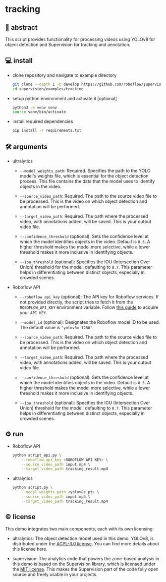 # tracking

## 👋 abstract

This script provides functionality for processing videos using YOLOv8 for object detection and Supervision for tracking and annotation.

## 💻 install

- clone repository and navigate to example directory

    ```bash
    git clone --depth 1 -b develop https://github.com/roboflow/supervision.git
    cd supervision/examples/tracking
    ```

- setup python environment and activate it \[optional\]

    ```bash
    python3 -m venv venv
    source venv/bin/activate
    ```

- install required dependencies

    ```bash
    pip install -r requirements.txt
    ```

## 🛠️ arguments

- ultralytics

    - `--model_weights_path`: Required. Specifies the path to the YOLO model's weights
        file, which is essential for the object detection process. This file contains the data
        that the model uses to identify objects in the video.

    - `--source_video_path`: Required. The path to the source video file to be processed.
        This is the video on which object detection and annotation will be performed.

    - `--target_video_path`: Required. The path where the processed video, with annotations
        added, will be saved. This is your output video file.

    - `--confidence_threshold` (optional): Sets the confidence level at which the model
        identifies objects in the video. Default is `0.3`. A higher threshold makes the model
        more selective, while a lower threshold makes it more inclusive in identifying objects.

    - `--iou_threshold` (optional): Specifies the IOU (Intersection Over Union) threshold
        for the model, defaulting to `0.7`. This parameter helps in differentiating between
        distinct objects, especially in crowded scenes.

- Roboflow API

    - `--roboflow_api_key` (optional): The API key for Roboflow services. If not provided
        directly, the script tries to fetch it from the `ROBOFLOW_API_KEY` environment
        variable. Follow [this guide](https://docs.roboflow.com/api-reference/authentication#retrieve-an-api-key)
        to acquire your `API KEY`.

    - `--model_id` (optional): Designates the Roboflow model ID to be used. The default
        value is `"yolov8x-1280"`.

    - `--source_video_path`: Required. The path to the source video file to be processed.
        This is the video on which object detection and annotation will be performed.

    - `--target_video_path`: Required. The path where the processed video, with annotations
        added, will be saved. This is your output video file.

    - `--confidence_threshold` (optional): Sets the confidence level at which the model
        identifies objects in the video. Default is `0.3`. A higher threshold makes the model
        more selective, while a lower threshold makes it more inclusive in identifying objects.

    - `--iou_threshold` (optional): Specifies the IOU (Intersection Over Union) threshold
        for the model, defaulting to `0.7`. This parameter helps in differentiating between
        distinct objects, especially in crowded scenes.

## ⚙️ run

- Roboflow API

    ```bash
    python script_api.py \
        --roboflow_api_key <ROBOFLOW API KEY> \
        --source_video_path input.mp4 \
        --target_video_path tracking_result.mp4
    ```

- ultralytics

    ```bash
    python script.py \
        --model_weights_path <yolov8s.pt> \
        --source_video_path input.mp4 \
        --target_video_path tracking_result.mp4
    ```

## © license

This demo integrates two main components, each with its own licensing:

- ultralytics: The object detection model used in this demo, YOLOv8, is distributed under the [AGPL-3.0 license](https://github.com/ultralytics/ultralytics/blob/main/LICENSE). You can find more details about this license here.

- supervision: The analytics code that powers the zone-based analysis in this demo is based on the Supervision library, which is licensed under the [MIT license](https://github.com/roboflow/supervision/blob/develop/LICENSE.md). This makes the Supervision part of the code fully open source and freely usable in your projects.
